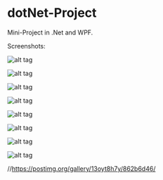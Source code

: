 # dotNet-Project
Mini-Project in .Net and WPF.

Screenshots:

![alt tag](https://s22.postimg.org/8l45w7n65/image.png)

![alt tag](https://s22.postimg.org/o7vf9l0y9/image.png)

![alt tag](https://s22.postimg.org/6j3ohyp75/image.png)

![alt tag](https://s22.postimg.org/6x50hk9ap/image.png)

![alt tag](https://s22.postimg.org/tzvjgqas1/image.png)

![alt tag](https://s22.postimg.org/esfjwdixd/image.png)

![alt tag](https://s22.postimg.org/rl3nwauj5/image.png)

![alt tag](https://s22.postimg.org/gzjskao7l/image.png)


//https://postimg.org/gallery/13oyt8h7y/862b6d46/
